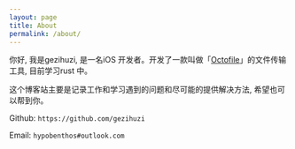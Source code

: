 ```yaml
---
layout: page
title: About
permalink: /about/
---
```


你好, 我是gezihuzi, 是一名iOS 开发者。开发了一款叫做「[Octofile](https://www.octofile.com)」的文件传输工具, 目前学习rust 中。

这个博客站主要是记录工作和学习遇到的问题和尽可能的提供解决方法, 希望也可以帮到你。

Github: `https://github.com/gezihuzi`

Email: `hypobenthos#outlook.com`
